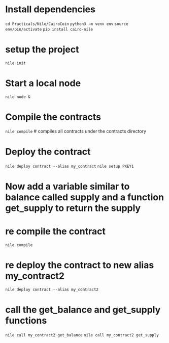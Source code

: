 # Install dependencies
```cd Practicals/Nile/CairoCoin```
```python3 -m venv env```
```source env/bin/activate```
```pip install cairo-nile```
# setup the  project
```nile init```
# Start a local node
```nile node &```
# Compile the contracts
```nile compile```  # compiles all contracts under the contracts directory

# Deploy the contract 
```nile deploy contract --alias my_contract```
```nile setup PKEY1```

# Now add a variable similar to balance called supply and a function get_supply to return the supply
# re compile the contract
```nile compile```
# re deploy the contract to new alias my_contract2
```nile deploy contract --alias my_contract2```
# call the get_balance and get_supply functions
```nile call my_contract2 get_balance```
```nile call my_contract2 get_supply```


